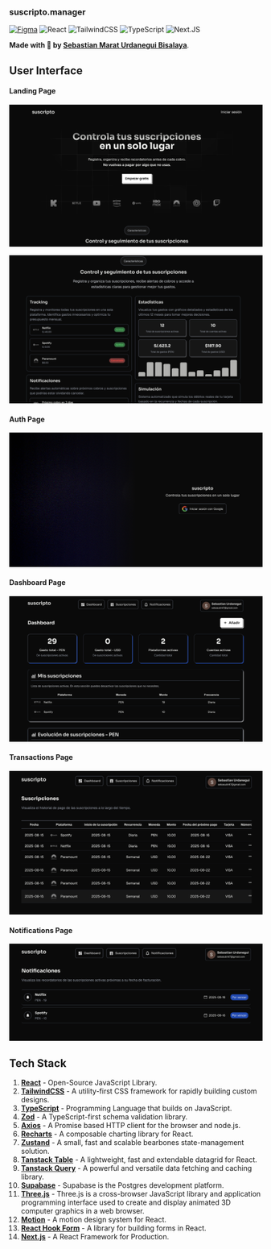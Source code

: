 ### **suscripto.manager**

[![Figma](https://img.shields.io/badge/Figma-F24E1E?style=for-the-badge&logo=figma&logoColor=white)](#)
![React](https://img.shields.io/badge/react-%2320232a.svg?style=for-the-badge&logo=react&logoColor=%2361DAFB)
![TailwindCSS](https://img.shields.io/badge/tailwindcss-%2338B2AC.svg?style=for-the-badge&logo=tailwind-css&logoColor=white)
![TypeScript](https://img.shields.io/badge/typescript-%23007ACC.svg?style=for-the-badge&logo=typescript&logoColor=white)
![Next.JS](https://img.shields.io/badge/next.js-000000?style=for-the-badge&logo=nextdotjs&logoColor=white)

**Made with 💚 by [Sebastian Marat Urdanegui Bisalaya](https://sebastianurdanegui.vercel.app/)**.

## **User Interface**

#### **Landing Page**
![Landing Page](/public/landing-page.png)

![Landing Page](/public/landing-page-features.png)

#### **Auth Page**
![Auth Page](/public/auth%20page.png)

#### **Dashboard Page**
![Dashboard Page](/public/dashboard.png)

#### **Transactions Page**
![Transactions Page](/public/transactions.png)

#### **Notifications Page**
![Notifications Page](/public/notifications.png)

## **Tech Stack**

1. [**React**](https://react.dev/) - Open-Source JavaScript Library.
2. [**TailwindCSS**](https://tailwindcss.com/) - A utility-first CSS framework for rapidly building custom designs.
3. [**TypeScript**](https://www.typescriptlang.org/) - Programming Language that builds on JavaScript.
4. [**Zod**](https://zod.dev/) - A TypeScript-first schema validation library.
5. [**Axios**](https://axios-http.com/docs/intro) - A Promise based HTTP client for the browser and node.js.
6. [**Recharts**](https://recharts.org/en-US) - A composable charting library for React.
7. [**Zustand**](https://zustand-demo.pmnd.rs/) - A small, fast and scalable bearbones state-management solution.
8. [**Tanstack Table**](https://tanstack.com/table/latest) - A lightweight, fast and extendable datagrid for React.
9. [**Tanstack Query**](https://tanstack.com/query/latest) - A powerful and versatile data fetching and caching library.
10. [**Supabase**](https://supabase.com/) - Supabase is the Postgres development platform.
11. [**Three.js**](https://threejs.org/) - Three.js is a cross-browser JavaScript library and application programming interface used to create and display animated 3D computer graphics in a web browser.
12. [**Motion**](https://motion.dev/) - A motion design system for React.
13. [**React Hook Form**](https://react-hook-form.com/) - A library for building forms in React.
14. [**Next.js**](https://nextjs.org/) - A React Framework for Production.